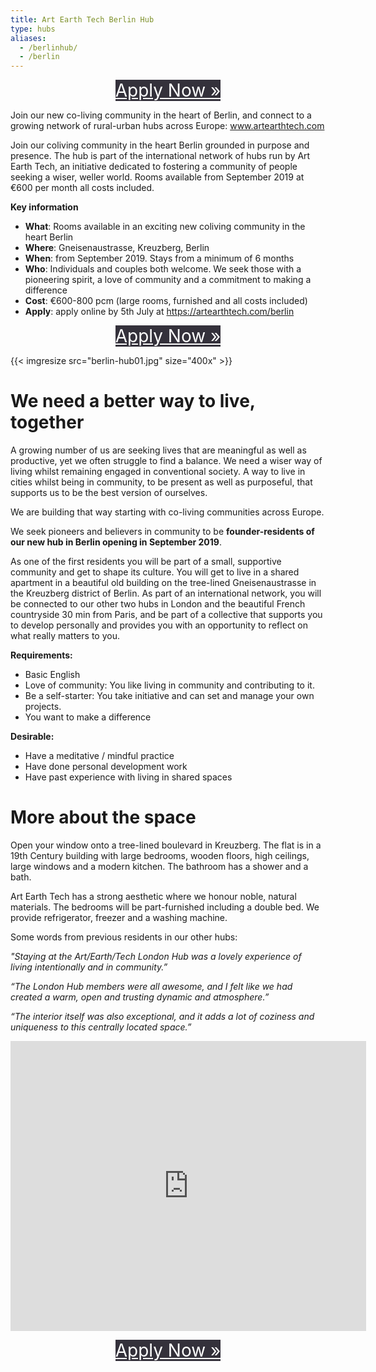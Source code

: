 ```yaml
---
title: Art Earth Tech Berlin Hub
type: hubs
aliases:
  - /berlinhub/
  - /berlin
---
```


<p style="text-align: center;">
<a href="/hubs/apply" class="button" style="font-size: 28px; background-color: #34313b; color: white;">Apply Now &raquo;<br /></a>
</p>

Join our new co-living community in the heart of Berlin, and connect to a growing network of rural-urban hubs across Europe: www.artearthtech.com

Join our coliving community in the heart Berlin grounded in purpose and presence. The hub is part of the international network of hubs run by Art Earth Tech, an initiative dedicated to fostering a community of people seeking a wiser, weller world. Rooms available from September 2019 at €600 per month all costs included.


**Key information**

* **What**: Rooms available in an exciting new coliving community in the heart Berlin
* **Where**: Gneisenaustrasse, Kreuzberg, Berlin
* **When**: from September 2019. Stays from a minimum of 6 months
* **Who**: Individuals and couples both welcome. We seek those with a pioneering spirit, a love of community and a commitment to making a difference
* **Cost**: €600-800 pcm (large rooms, furnished and all costs included)
* **Apply**: apply online by 5th July at https://artearthtech.com/berlin

<p style="text-align: center;">
<a href="/hubs/apply" class="button" style="font-size: 28px; background-color: #34313b; color: white;">Apply Now &raquo;<br /></a>
</p>

{{< imgresize src="berlin-hub01.jpg" size="400x" >}}

# We need a better way to live, together

A growing number of us are seeking lives that are meaningful as well as productive, yet we often struggle to find a balance. We need a wiser way of living whilst remaining engaged in conventional society. A way to live in cities whilst being in community, to be present as well as purposeful, that supports us to be the best version of ourselves.

We are building that way starting with co-living communities across Europe.

We seek pioneers and believers in community to be **founder-residents of our new hub in Berlin opening in September 2019**.

As one of the first residents you will be part of a small, supportive community and get to shape its culture. You will get to live in a shared apartment in a beautiful old building on the tree-lined Gneisenaustrasse in the Kreuzberg district of Berlin. As part of an international network, you will be connected to our other two hubs in London and the beautiful French countryside 30 min from Paris, and be part of a collective that supports you to develop personally and provides you with an opportunity to reflect on what really matters to you.

**Requirements:**

* Basic English
* Love of community: You like living in community and contributing to it.
* Be a self-starter: You take initiative and can set and manage your own projects.
* You want to make a difference

**Desirable:**

* Have a meditative / mindful practice
* Have done personal development work
* Have past experience with living in shared spaces

# More about the space

Open your window onto a tree-lined boulevard in Kreuzberg. The flat is in a 19th Century building with large bedrooms, wooden floors, high ceilings, large windows and a modern kitchen. The bathroom has a shower and a bath.

Art Earth Tech has a strong aesthetic where we honour noble, natural materials. The bedrooms will be part-furnished including a double bed. We provide refrigerator, freezer and a washing machine.

Some words from previous residents in our other hubs:

*"Staying at the Art/Earth/Tech London Hub was a lovely experience of living intentionally and in community.”*

*“The London Hub members were all awesome, and I felt like we had created a warm, open and trusting dynamic and atmosphere.”*

*“The interior itself was also exceptional, and it adds a lot of coziness and uniqueness to this centrally located space.”*

<div class="mapouter"><div class="gmap_canvas"><iframe width="569" height="464" id="gmap_canvas" src="https://maps.google.com/maps?q=52%20Gneisenaustra%C3%9Fe%2C%20berlin&t=&z=13&ie=UTF8&iwloc=&output=embed" frameborder="0" scrolling="no" marginheight="0" marginwidth="0"></iframe>Google Maps Generator by <a href="https://www.embedgooglemap.net">embedgooglemap.net</a></div><style>.mapouter{position:relative;text-align:right;height:464px;width:569px;}.gmap_canvas {overflow:hidden;background:none!important;height:464px;width:569px;}</style></div>

<p style="text-align: center;">
<a href="/hubs/apply" class="button" style="font-size: 28px; background-color: #34313b; color: white;">Apply Now &raquo;<br /></a>
</p>

